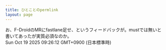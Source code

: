 ```yaml
---
title: ひとことのpermlink
layout: page
---
```

<div class="box" dt="1760833572276">
  お、F-DroidのMRにfastlane足せ、というフィードバックが。mustでは無いと書いてあったが実質必須なのか。
  <div class="content is-small">Sun Oct 19 2025 09:26:12 GMT+0900 (日本標準時)</div>
</div>
